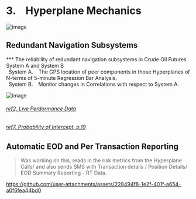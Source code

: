 # 3. &ensp; Hyperplane Mechanics

![image](https://github.com/user-attachments/assets/dd1a7f31-6429-46b2-8643-18bec6f00c94)



## Redundant Navigation Subsystems

*** The reliability of redundant navigation subsystems in Crude Oil Futures </br>
    System A and System B </br>
&ensp;System A. &ensp; The GPS location of peer components in those Hyperplanes of N-terms of 5-minute Regression Bar Analysis. </br>
&ensp;System B. &ensp; Monitor changes in Correlations with respect to System A. </br>
   
![image](https://github.com/user-attachments/assets/5598281f-73e4-42bd-ab2a-bc167ac58302)


###### [ref2, Live Perdormance Data](https://github.com/CTRLcapX/Strategy-Metrics/blob/main/2.%20Live%20Performance%20Data.md#2--cme-futures-live-performance)

###### [ref7, Probability of Intercept, p.19](https://github.com/CTRLcapX/Strategy-Metrics/blob/main/4.%20Signal%20Mode.md#2024-10-07---msg-system-short)



## Automatic EOD and Per Transaction Reporting 
> Was working on this, reads in the risk metrics from the Hyperplane
> Calls/ and also sends SMS with Transaction details / Position Details/ EOD Summary Reporting - RT Data.
   
https://github.com/user-attachments/assets/228494f8-1e2f-401f-a654-a0f6fea44bd0



